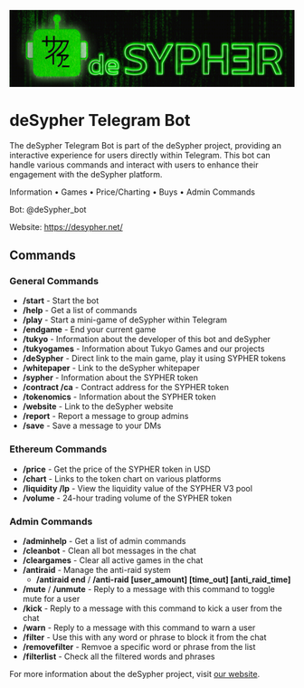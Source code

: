 ![deSypher Telegram Bot](assets/readme-header.jpg)

# deSypher Telegram Bot

The deSypher Telegram Bot is part of the deSypher project, providing an interactive experience for users directly within Telegram. This bot can handle various commands and interact with users to enhance their engagement with the deSypher platform.

Information • Games • Price/Charting • Buys • Admin Commands

Bot: @deSypher_bot

Website: https://desypher.net/

## Commands

### General Commands
- **/start** - Start the bot
- **/help** - Get a list of commands
- **/play** - Start a mini-game of deSypher within Telegram
- **/endgame** - End your current game
- **/tukyo** - Information about the developer of this bot and deSypher
- **/tukyogames** - Information about Tukyo Games and our projects
- **/deSypher** - Direct link to the main game, play it using SYPHER tokens
- **/whitepaper** - Link to the deSypher whitepaper
- **/sypher** - Information about the SYPHER token
- **/contract /ca** - Contract address for the SYPHER token
- **/tokenomics** - Information about the SYPHER token
- **/website** - Link to the deSypher website
- **/report** - Report a message to group admins
- **/save** - Save a message to your DMs

### Ethereum Commands
- **/price** - Get the price of the SYPHER token in USD
- **/chart** - Links to the token chart on various platforms
- **/liquidity /lp** - View the liquidity value of the SYPHER V3 pool
- **/volume** - 24-hour trading volume of the SYPHER token

### Admin Commands
- **/adminhelp** - Get a list of admin commands
- **/cleanbot** - Clean all bot messages in the chat
- **/cleargames** - Clear all active games in the chat
- **/antiraid** - Manage the anti-raid system
  - **/antiraid end** / **/anti-raid [user_amount] [time_out] [anti_raid_time]**
- **/mute** / **/unmute** - Reply to a message with this command to toggle mute for a user
- **/kick** - Reply to a message with this command to kick a user from the chat
- **/warn** - Reply to a message with this command to warn a user
- **/filter** - Use this with any word or phrase to block it from the chat
- **/removefilter** - Remvoe a specific word or phrase from the list
- **/filterlist** - Check all the filtered words and phrases

For more information about the deSypher project, visit [our website](https://desypher.net/).